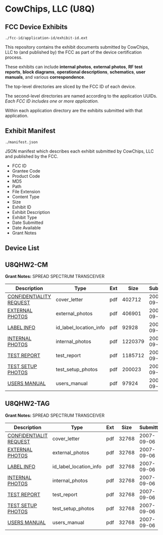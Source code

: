 # CowChips, LLC (U8Q)
## FCC Device Exhibits

```
./fcc-id/application-id/exhibit-id.ext
```

This repository contains the exhibit documents submitted by CowChips, LLC to (and published by) the FCC as part of the device certification process.

These exhibits can include **internal photos**, **external photos**, **RF test reports**, **block diagrams**, **operational descriptions**, **schematics**, **user manuals**, and various **correspondence**.

The top-level directories are sliced by the FCC ID of each device.

The second-level directories are named according to the application UUIDs. *Each FCC ID includes one or more application.*

Within each application directory are the exhibits submitted with that application. 

## Exhibit Manifest

```
./manifest.json
```

JSON manifest which describes each exhibit submitted by CowChips, LLC and published by the FCC.

- FCC ID
- Grantee Code
- Product Code
- MD5
- Path
- File Extension
- Content Type
- Size
- Exhibit ID
- Exhibit Description
- Exhibit Type
- Date Submitted
- Date Available
- Grant Notes

## Device List
## U8QHW2-CM
**Grant Notes:** SPREAD SPECTRUM TRANSCEIVER

| Description | Type | Ext | Size | Submitted | Available |
| ----------- | ---- | --- | ---- | --------- | --------- |
| [CONFIDENTIALITY REQUEST](U8QHW2-CM/bbab179aacdf3017967aab50535ddedc/848301.pdf) | cover_letter | pdf | 402712 | 2007-09-27 | 2007-09-27 |
| [EXTERNAL PHOTOS](U8QHW2-CM/bbab179aacdf3017967aab50535ddedc/848298.pdf) | external_photos | pdf | 406901 | 2007-09-27 | 2007-11-11 |
| [LABEL INFO](U8QHW2-CM/bbab179aacdf3017967aab50535ddedc/848302.pdf) | id_label_location_info | pdf | 92928 | 2007-09-27 | 2007-09-27 |
| [INTERNAL PHOTOS](U8QHW2-CM/bbab179aacdf3017967aab50535ddedc/848299.pdf) | internal_photos | pdf | 1220379 | 2007-09-27 | 2007-11-11 |
| [TEST REPORT](U8QHW2-CM/bbab179aacdf3017967aab50535ddedc/848304.pdf) | test_report | pdf | 1185712 | 2007-09-27 | 2007-09-27 |
| [TEST SETUP PHOTOS](U8QHW2-CM/bbab179aacdf3017967aab50535ddedc/848303.pdf) | test_setup_photos | pdf | 200023 | 2007-09-27 | 2007-09-27 |
| [USERS MANUAL](U8QHW2-CM/bbab179aacdf3017967aab50535ddedc/848300.pdf) | users_manual | pdf | 97924 | 2007-09-27 | 2007-11-11 |
## U8QHW2-TAG
**Grant Notes:** SPREAD SPECTRUM TRANSCEIVER

| Description | Type | Ext | Size | Submitted | Available |
| ----------- | ---- | --- | ---- | --------- | --------- |
| [CONFIDENTIALIT REQUEST](U8QHW2-TAG/963b83ae9331fe8607112ab964fcc94e/839648.pdf) | cover_letter | pdf | 32768 | 2007-09-06 | 2007-09-07 |
| [EXTERNAL PHOTOS](U8QHW2-TAG/963b83ae9331fe8607112ab964fcc94e/839645.pdf) | external_photos | pdf | 32768 | 2007-09-06 | 2007-10-22 |
| [LABEL INFO](U8QHW2-TAG/963b83ae9331fe8607112ab964fcc94e/839649.pdf) | id_label_location_info | pdf | 32768 | 2007-09-06 | 2007-09-07 |
| [INTERNAL PHOTOS](U8QHW2-TAG/963b83ae9331fe8607112ab964fcc94e/839646.pdf) | internal_photos | pdf | 32768 | 2007-09-06 | 2007-10-22 |
| [TEST REPORT](U8QHW2-TAG/963b83ae9331fe8607112ab964fcc94e/839650.pdf) | test_report | pdf | 32768 | 2007-09-06 | 2007-09-07 |
| [TEST SETUP PHOTOS](U8QHW2-TAG/963b83ae9331fe8607112ab964fcc94e/839651.pdf) | test_setup_photos | pdf | 32768 | 2007-09-06 | 2007-09-07 |
| [USERS MANUAL](U8QHW2-TAG/963b83ae9331fe8607112ab964fcc94e/839647.pdf) | users_manual | pdf | 32768 | 2007-09-06 | 2007-10-22 |
